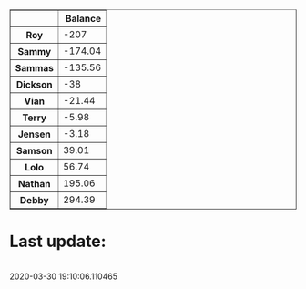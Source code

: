 <table border="1" class="dataframe">
  <thead>
    <tr style="text-align: right;">
      <th></th>
      <th>Balance</th>
    </tr>
  </thead>
  <tbody>
    <tr>
      <th>Roy</th>
      <td>-207</td>
    </tr>
    <tr>
      <th>Sammy</th>
      <td>-174.04</td>
    </tr>
    <tr>
      <th>Sammas</th>
      <td>-135.56</td>
    </tr>
    <tr>
      <th>Dickson</th>
      <td>-38</td>
    </tr>
    <tr>
      <th>Vian</th>
      <td>-21.44</td>
    </tr>
    <tr>
      <th>Terry</th>
      <td>-5.98</td>
    </tr>
    <tr>
      <th>Jensen</th>
      <td>-3.18</td>
    </tr>
    <tr>
      <th>Samson</th>
      <td>39.01</td>
    </tr>
    <tr>
      <th>Lolo</th>
      <td>56.74</td>
    </tr>
    <tr>
      <th>Nathan</th>
      <td>195.06</td>
    </tr>
    <tr>
      <th>Debby</th>
      <td>294.39</td>
    </tr>
  </tbody>
</table><H1>Last update:</h1><br>2020-03-30 19:10:06.110465